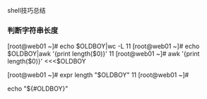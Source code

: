 shell技巧总结

### 判断字符串长度

[root@web01 ~]# echo $OLDBOY|wc -L
11
[root@web01 ~]# echo $OLDBOY|awk '{print length($0)}'
11
[root@web01 ~]# awk '{print length($0)}' <<<$OLDBOY

[root@web01 ~]# expr length "$OLDBOY"
11
[root@web01 ~]# 

echo "${#OLDBOY}"
